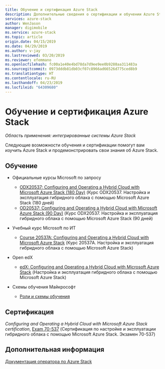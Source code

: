 ```yaml
---
title: Обучение и сертификация Azure Stack
description: Дополнительные сведения о сертификации и обучении Azure Stack
services: azure-stack
author: WenJason
manager: digimobile
ms.service: azure-stack
ms.topic: article
origin.date: 04/15/2019
ms.date: 04/29/2019
ms.author: v-jay
ms.lastreviewed: 03/20/2019
ms.reviewer: efemmano
ms.openlocfilehash: fc00a1e40e4bd78da7d9ee9ee0b9288aa311483a
ms.sourcegitcommit: 0973dddb81db03cf07c8966ad66526d775ced8b9
ms.translationtype: HT
ms.contentlocale: ru-RU
ms.lasthandoff: 04/23/2019
ms.locfileid: "64309680"
---
```

# <a name="azure-stack-training-and-certification"></a>Обучение и сертификация Azure Stack

*Область применения: интегрированные системы Azure Stack*

Следующие возможности обучения и сертификации помогут вам изучить Azure Stack и продемонстрировать свои знания об Azure Stack.

## <a name="training"></a>Обучение

- Официальные курсы Microsoft по запросу
   - [ODX20537: Configuring and Operating a Hybrid Cloud with Microsoft Azure Stack (180 Day)](https://www.microsoft.com/en-us/learning/course.aspx?cid=ODX20537) (Курс ODX20537. Настройка и эксплуатация гибридного облака с помощью Microsoft Azure Stack (180 дней)
   - [OD20537: Configuring and Operating a Hybrid Cloud with Microsoft Azure Stack (90 Day)](https://www.microsoft.com/en-us/learning/course.aspx?cid=OD20537) (Курс ODX20537. Настройка и эксплуатация гибридного облака с помощью Microsoft Azure Stack (90 дней)

- Учебный курс Microsoft по ИТ
   - [Course 20537A: Configuring and Operating a Hybrid Cloud with Microsoft Azure Stack](https://aka.ms/azsmoc) (Курс 20537A. Настройка и эксплуатация гибридного облака с помощью Microsoft Azure Stack)

- Open edX
   - [edX: Configuring and Operating a Hybrid Cloud with Microsoft Azure Stack](https://aka.ms/AzureStackMOOC) (Настройка и эксплуатация гибридного облака с помощью Microsoft Azure Stack)
   
- Схемы обучения Майкрософт
   - [Роли и схемы обучения](https://azure.microsoft.com/training/learning-paths/)

## <a name="certification"></a>Сертификация

*Configuring and Operating a Hybrid Cloud with Microsoft Azure Stack certification*, [Exam 70-537](https://www.microsoft.com/learning/exam-70-537.aspx) (Сертификация по настройке и эксплуатации гибридного облака с помощью Microsoft Azure Stack. Экзамен 70-537)

## <a name="next-steps"></a>Дополнительная информация

[Документация оператора по Azure Stack](/azure-stack/operator)
